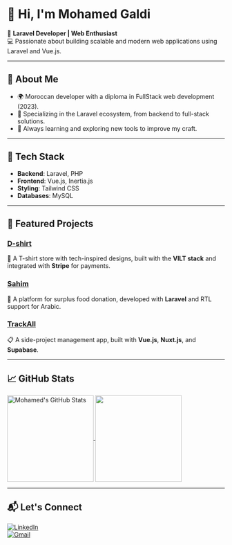# 👋 Hi, I'm Mohamed Galdi  

🎯 **Laravel Developer | Web Enthusiast**  
💻 Passionate about building scalable and modern web applications using Laravel and Vue.js.  

---

## 🚀 About Me  
- 🌍 Moroccan developer with a diploma in FullStack web development (2023).  
- 🔧 Specializing in the Laravel ecosystem, from backend to full-stack solutions.  
- 🌱 Always learning and exploring new tools to improve my craft.  

---

## 🔨 Tech Stack  
- **Backend**: Laravel, PHP  
- **Frontend**: Vue.js, Inertia.js  
- **Styling**: Tailwind CSS  
- **Databases**: MySQL  

---

## 🌟 Featured Projects  
### [D-shirt](https://github.com/mohamedgaldi/d-shirt)  
🛒 A T-shirt store with tech-inspired designs, built with the **VILT stack** and integrated with **Stripe** for payments.  

### [Sahim](https://github.com/mohamedgaldi/sahim)  
🍲 A platform for surplus food donation, developed with **Laravel** and RTL support for Arabic.  

### [TrackAll](https://github.com/mohamedgaldi/trackall)  
📋 A side-project management app, built with **Vue.js**, **Nuxt.js**, and **Supabase**.  

---

## 📈 GitHub Stats  

<a href="https://github.com/anuraghazra/github-readme-stats">
  <img height=200 align="center" src="https://github-readme-stats.vercel.app/api?username=Mohamed-Galdi&hide=issues,contribs&rank_icon=github&include_all_commits=true" alt="Mohamed's GitHub Stats" " />
</a>
<a href="https://github.com/anuraghazra/convoychat">
  <img height=200 align="center" src="https://github-readme-stats.vercel.app/api/top-langs?username=Mohamed-Galdi&layout=compact&langs_count=8&card_width=320" />
</a>

---

## 📬 Let's Connect  
[![LinkedIn](https://img.shields.io/badge/LinkedIn-MohamedGaldi-blue?style=flat&logo=linkedin)](https://www.linkedin.com/in/mohamedgaldi)  
[![Gmail](https://img.shields.io/badge/Email-mohamedgaldi@gmail.com-red?style=flat&logo=gmail)](mailto:mohamedgaldi@gmail.com)  
